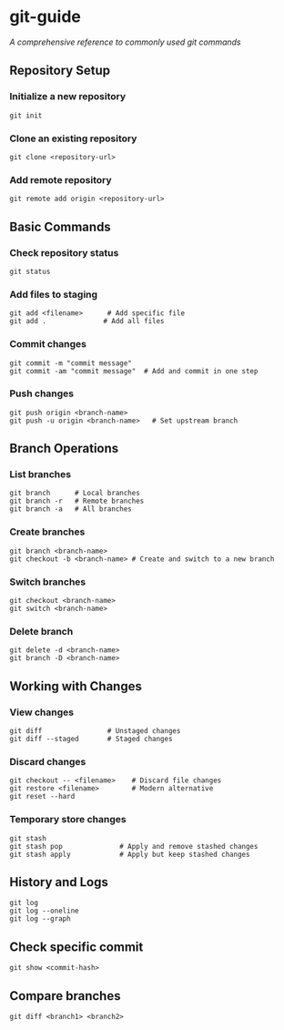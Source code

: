 # git-guide
*A comprehensive reference to commonly used git commands*

## Repository Setup

### Initialize a new repository
```git
git init
```
### Clone an existing repository
```git
git clone <repository-url>
```
### Add remote repository
```git
git remote add origin <repository-url>
```
## Basic Commands

### Check repository status
```git
git status
```
### Add files to staging
```git
git add <filename>      # Add specific file
git add .              # Add all files
```
### Commit changes
```git
git commit -m "commit message"
git commit -am "commit message"  # Add and commit in one step    
```
### Push changes
```git
git push origin <branch-name>
git push -u origin <branch-name>   # Set upstream branch
```
## Branch Operations

### List branches
```git
git branch      # Local branches
git branch -r   # Remote branches
git branch -a   # All branches
```
### Create branches
```git
git branch <branch-name>
git checkout -b <branch-name> # Create and switch to a new branch
```
### Switch branches
```git
git checkout <branch-name>
git switch <branch-name>
```
### Delete branch
```git
git delete -d <branch-name>
git branch -D <branch-name>
```

## Working with Changes

### View changes
```git
git diff                # Unstaged changes
git diff --staged       # Staged changes
```
### Discard changes
```git
git checkout -- <filename>    # Discard file changes
git restore <filename>        # Modern alternative
git reset --hard    
```
### Temporary store changes
```git
git stash
git stash pop              # Apply and remove stashed changes
git stash apply            # Apply but keep stashed changes
```
## History and Logs
```git
git log
git log --oneline
git log --graph
```
## Check specific commit
```git
git show <commit-hash>
```
## Compare branches
```git
git diff <branch1> <branch2>
```
